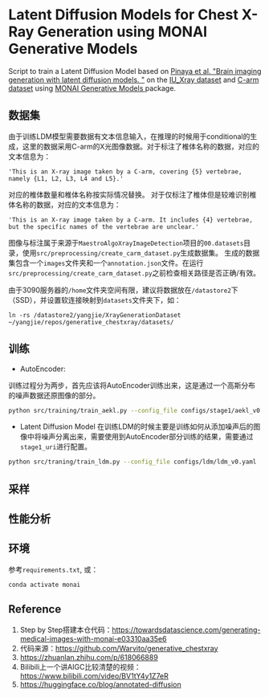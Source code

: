 # Latent Diffusion Models for Chest X-Ray Generation using MONAI Generative Models

Script to train a Latent Diffusion Model based on [Pinaya et al. "Brain imaging generation with latent diffusion models.
"](https://arxiv.org/abs/2209.07162) on the [IU_Xray dataset](https://drive.usercontent.google.com/download?id=1c0BXEuDy8Cmm2jfN0YYGkQxFZd2ZIoLg) and [C-arm dataset](MaestroAlgoXrayImageDetection/00.datasets) using [MONAI Generative Models
](https://github.com/Project-MONAI/GenerativeModels) package.


## 数据集

由于训练LDM模型需要数据有文本信息输入，在推理的时候用于conditional的生成，这里的数据采用C-arm的X光图像数据。对于标注了椎体名称的数据，对应的文本信息为：
~~~
'This is an X-ray image taken by a C-arm, covering {5} vertebrae, namely {L1, L2, L3, L4 and L5}.'
~~~
对应的椎体数量和椎体名称按实际情况替换。 对于仅标注了椎体但是较难识别椎体名称的数据，对应的文本信息为：
~~~
'This is an X-ray image taken by a C-arm. It includes {4} vertebrae, but the specific names of the vertebrae are unclear.'
~~~

图像与标注属于来源于`MaestroAlgoXrayImageDetection`项目的`00.datasets`目录，使用`src/preprocessing/create_carm_dataset.py`生成数据集。
生成的数据集包含一个`images`文件夹和一个`annotation.json`文件。在运行`src/preprocessing/create_carm_dataset.py`之前检查相关路径是否正确/有效。

由于3090服务器的`/home`文件夹空间有限，建议将数据放在`/datastore2`下（SSD），并设置软连接映射到`datasets`文件夹下，如：
~~~
ln -rs /datastore2/yangjie/XrayGenerationDataset ~/yangjie/repos/generative_chestxray/datasets/
~~~

## 训练

 - AutoEncoder:

训练过程分为两步，首先应该将AutoEncoder训练出来，这是通过一个高斯分布的噪声数据还原图像的部分。
~~~bash
python src/training/train_aekl.py --config_file configs/stage1/aekl_v0.yaml --dataset_path datasets/XrayGenerationDataset
~~~

 - Latent Diffusion Model
在训练LDM的时候主要是训练如何从添加噪声后的图像中将噪声分离出来，需要使用到AutoEncoder部分训练的结果，需要通过`stage1_uri`进行配置。
~~~bash
python src/traning/train_ldm.py --config_file configs/ldm/ldm_v0.yaml  --dataset_path datasets/XrayGenerationDataset --stage1_uri mlruns/149355113917878320/d2ec6c4c9fc044c5851f0a59aee7026c/artifacts/final_model
~~~

## 采样

## 性能分析


## 环境
参考`requirements.txt`, 或：
~~~
conda activate monai
~~~

## Reference
1. Step by Step搭建本仓代码：https://towardsdatascience.com/generating-medical-images-with-monai-e03310aa35e6
2. 代码来源：https://github.com/Warvito/generative_chestxray
3. https://zhuanlan.zhihu.com/p/618066889
4. Bilibili上一个讲AIGC比较清楚的视频：https://www.bilibili.com/video/BV1tY4y1Z7eR
5. https://huggingface.co/blog/annotated-diffusion